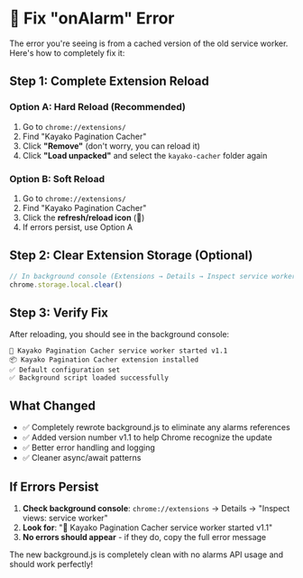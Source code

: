# 🔧 Fix "onAlarm" Error

The error you're seeing is from a cached version of the old service worker. Here's how to completely fix it:

## Step 1: Complete Extension Reload

### Option A: Hard Reload (Recommended)
1. Go to `chrome://extensions/`
2. Find "Kayako Pagination Cacher"
3. Click **"Remove"** (don't worry, you can reload it)
4. Click **"Load unpacked"** and select the `kayako-cacher` folder again

### Option B: Soft Reload
1. Go to `chrome://extensions/`
2. Find "Kayako Pagination Cacher" 
3. Click the **refresh/reload icon** (🔄)
4. If errors persist, use Option A

## Step 2: Clear Extension Storage (Optional)
```javascript
// In background console (Extensions → Details → Inspect service worker):
chrome.storage.local.clear()
```

## Step 3: Verify Fix
After reloading, you should see in the background console:
```
🚀 Kayako Pagination Cacher service worker started v1.1
📦 Kayako Pagination Cacher extension installed  
✅ Default configuration set
✅ Background script loaded successfully
```

## What Changed
- ✅ Completely rewrote background.js to eliminate any alarms references
- ✅ Added version number v1.1 to help Chrome recognize the update
- ✅ Better error handling and logging
- ✅ Cleaner async/await patterns

## If Errors Persist
1. **Check background console**: `chrome://extensions` → Details → "Inspect views: service worker"
2. **Look for**: "🚀 Kayako Pagination Cacher service worker started v1.1" 
3. **No errors should appear** - if they do, copy the full error message

The new background.js is completely clean with no alarms API usage and should work perfectly!
